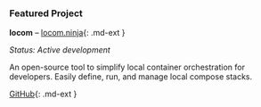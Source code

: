 ### Featured Project

**locom** – [locom.ninja](https://locom.ninja){: .md-ext } 

*Status: Active development*

An open-source tool to simplify local container orchestration for developers. 
Easily define, run, and manage local compose stacks.

[GitHub](https://github.com/localcompose/locom){: .md-ext }
